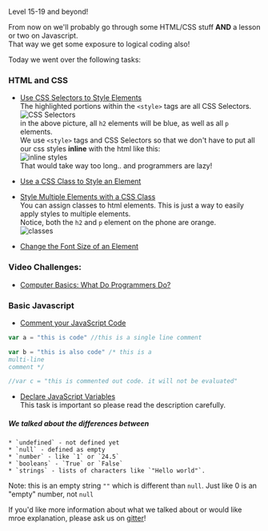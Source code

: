 Level 15-19 and beyond!

From now on we'll probably go through some HTML/CSS stuff **AND** a lesson or two on Javascript.  
That way we get some exposure to logical coding also!  



Today we went over the following tasks:

### HTML and CSS  

  - [Use CSS Selectors to Style Elements](https://www.freecodecamp.com/challenges/use-css-selectors-to-style-elements#?solution=%3Cstyle%3E%0A%20%20h2%20%7B%0A%20%20%20%20color%3A%20blue%3B%0A%20%20%7D%0A%3C%2Fstyle%3E%0A%0A%3Ch2%3ECatPhotoApp%3C%2Fh2%3E%0A%0A%3Cp%3EKitty%20ipsum%20dolor%20sit%20amet%2C%20shed%20everywhere%20shed%20everywhere%20stretching%20attack%20your%20ankles%20chase%20the%20red%20dot%2C%20hairball%20run%20catnip%20eat%20the%20grass%20sniff.%3C%2Fp%3E%0A)  
   The highlighted portions within the `<style>` tags are all CSS Selectors. 
   ![CSS Selectors](http://i.imgur.com/ZIll0Xu.png)   
   in the above picture, all `h2` elements will be blue, as well as all `p` elements.    
   We use `<style>` tags and CSS Selectors so that we don't have to put all our css styles **inline** with the html like this:  
  ![inline styles](http://i.imgur.com/W0sHdff.png)  
  That would take way too long.. and programmers are lazy!

  - [Use a CSS Class to Style an Element](https://www.freecodecamp.com/challenges/use-a-css-class-to-style-an-element#?solution=%0A%3Cstyle%3E%0A%20%20.red-text%20%7B%0A%20%20%20%20color%3A%20red%3B%0A%20%20%7D%0A%3C%2Fstyle%3E%0A%0A%3Ch2%20class%3D%22red-text%22%3ECatPhotoApp%3C%2Fh2%3E%0A%0A%3Cp%3EKitty%20ipsum%20dolor%20sit%20amet%2C%20shed%20everywhere%20shed%20everywhere%20stretching%20attack%20your%20ankles%20chase%20the%20red%20dot%2C%20hairball%20run%20catnip%20eat%20the%20grass%20sniff.%3C%2Fp%3E%0A)  

  - [Style Multiple Elements with a CSS Class](https://www.freecodecamp.com/challenges/style-multiple-elements-with-a-css-class#?solution=%0A%3Cstyle%3E%0A%20%20.red-text%20%7B%0A%20%20%20%20color%3A%20red%3B%0A%20%20%7D%0A%3C%2Fstyle%3E%0A%0A%3Ch2%20class%3D%22red-text%22%3ECatPhotoApp%3C%2Fh2%3E%0A%0A%3Cp%20class%3D%22red-text%22%3EKitty%20ipsum%20dolor%20sit%20amet%2C%20shed%20everywhere%20shed%20everywhere%20stretching%20attack%20your%20ankles%20chase%20the%20red%20dot%2C%20hairball%20run%20catnip%20eat%20the%20grass%20sniff.%3C%2Fp%3E%0A)  
  You can assign classes to html elements. This is just a way to easily apply styles to multiple elements.  
  Notice, both the `h2` and `p` element on the phone are orange.  
  ![classes](http://i.imgur.com/fILnQCG.png)  
  - [Change the Font Size of an Element](https://www.freecodecamp.com/challenges/change-the-font-size-of-an-element#?solution=%0A%3Cstyle%3E%0A%20%20.red-text%20%7B%0A%20%20%20%20color%3A%20red%3B%0A%20%20%7D%0A%20%20p%20%7B%0A%20%20%20%20font-size%3A%2016px%3B%0A%20%20%7D%0A%3C%2Fstyle%3E%0A%0A%3Ch2%20class%3D%22red-text%22%3ECatPhotoApp%3C%2Fh2%3E%0A%0A%3Cp%20class%3D%22red-text%22%3EKitty%20ipsum%20dolor%20sit%20amet%2C%20shed%20everywhere%20shed%20everywhere%20stretching%20attack%20your%20ankles%20chase%20the%20red%20dot%2C%20hairball%20run%20catnip%20eat%20the%20grass%20sniff.%3C%2Fp%3E%0A%0A%3Cp%3EPurr%20jump%20eat%20the%20grass%20rip%20the%20couch%20scratched%20sunbathe%2C%20shed%20everywhere%20rip%20the%20couch%20sleep%20in%20the%20sink%20fluffy%20fur%20catnip%20scratched.%3C%2Fp%3E%0A)  


  


### Video Challenges:  

  - [Computer Basics: What Do Programmers Do?](https://www.freecodecamp.com/videos/what-do-programmers-do)

### Basic Javascript  

  - [Comment your JavaScript Code](https://www.freecodecamp.com/challenges/comment-your-javascript-code#?solution=%2F*%20var%20i%20%3D%200%3B%20%2F%2Fthis%20is%20a%20comment%0Avar%20x%20%3D%200%3B%20*%2F%0A%2F%2Fthis%20is%20a%20comment)  
  ```javascript
  var a = "this is code" //this is a single line comment 
  
  var b = "this is also code" /* this is a   
  multi-line  
  comment */  
  
  //var c = "this is commented out code. it will not be evaluated"
  ``` 

  - [Declare JavaScript Variables](https://www.freecodecamp.com/challenges/declare-javascript-variables#?solution=%0A%2F%2F%20Example%0Avar%20myName%3B%0A%0A%2F%2F%20Define%20myName%20below%20this%20line%0A%0A)  
  This task is important so please read the description carefully.  
##### We talked about the differences between  

    * `undefined` - not defined yet  
    * `null` - defined as empty  
    * `number` - like `1` or `24.5`  
    * `booleans` - `True` or `False`  
    * `strings` - lists of characters like `"Hello world"`.  
  Note: this is an empty string `""` which is different than `null`. Just like 0 is an "empty" number, not `null` 


If you'd like more information about what we talked about or would like mroe explanation, please ask us on [gitter](https://gitter.im/Chovin/GuamFreeCodeCamp)!
